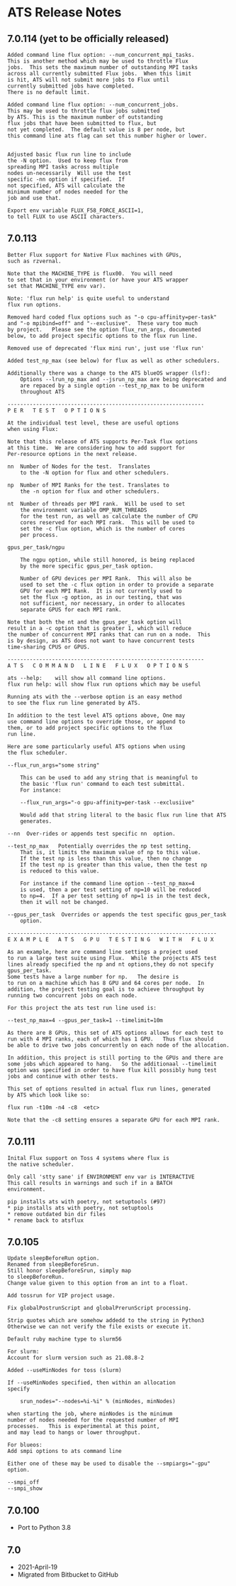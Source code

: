 # ATS Release Notes

##  7.0.114 (yet to be officially released)

    Added command line flux option: --num_concurrent_mpi_tasks.
    This is another method which may be used to throttle Flux 
    jobs.  This sets the maximum number of outstanding MPI tasks 
    across all currently submitted Flux jobs.  When this limit
    is hit, ATS will not submit more jobs to Flux until
    currently submitted jobs have completed.
    There is no default limit.

    Added command line flux option: --num_concurrent_jobs.
    This may be used to throttle flux jobs submitted
    by ATS. This is the maximum number of outstanding 
    flux jobs that have been submitted to flux, but 
    not yet completed.  The default value is 8 per node, but 
    this command line ats flag can set this number higher or lower.


    Adjusted basic flux run line to include
    the -N option.  Used to keep flux from
    spreading MPI tasks across multiple
    nodes un-necessarily  Will use the test
    specific -nn option if specified.  If
    not specified, ATS will calculate the
    minimum number of nodes needed for the
    job and use that.
    
    Export env variable FLUX_F58_FORCE_ASCII=1,
    to tell FLUX to use ASCII characters.



##  7.0.113

    Better Flux support for Native Flux machines with GPUs, 
    such as rzvernal.

    Note that the MACHINE_TYPE is flux00.  You will need
    to set that in your environment (or have your ATS wrapper
    set that MACHINE_TYPE env var). 

    Note: 'flux run help' is quite useful to understand
    flux run options. 

    Removed hard coded flux options such as "-o cpu-affinity=per-task"
    and "-o mpibind=off" and "--exclusive".  These vary too much
    by project.   Please see the option flux_run_args, documented
    below, to add project specific options to the flux run line.

    Removed use of deprecated 'flux mini run', just use 'flux run' 

    Added test_np_max (see below) for flux as well as other schedulers.

    Additionally there was a change to the ATS blueOS wrapper (lsf):
        Options --lrun_np_max and --jsrun_np_max are being deprecated and
        are repaced by a single option --test_np_max to be uniform
        throughout ATS

    --------------------------------------------------------------
    P E R   T E S T   O P T I O N S

    At the individual test level, these are useful options
    when using Flux:

    Note that this release of ATS supports Per-Task flux options
    at this time.  We are considering how to add support for
    Per-resource options in the next release.
    
    nn  Number of Nodes for the test.  Translates
        to the -N option for flux and other schedulers.
    
    np  Number of MPI Ranks for the test. Translates to
        the -n option for flux and other schedulers.
    
    nt  Number of threads per MPI rank.  Will be used to set 
        the environment variable OMP_NUM_THREADS
        for the test run, as well as calculate the number of CPU
        cores reserved for each MPI rank.  This will be used to 
        set the -c flux option, which is the number of cores
        per process.

    gpus_per_task/ngpu

        The ngpu option, while still honored, is being replaced
        by the more specific gpus_per_task option.   

        Number of GPU devices per MPI Rank.  This will also be
        used to set the -c flux option in order to provide a separate
        GPU for each MPI Rank.  It is not currently used to
        set the flux -g option, as in our testing, that was
        not sufficient, nor necessary, in order to allocates
        separate GPUS for each MPI rank.

    Note that both the nt and the gpus_per_task option will 
    result in a -c option that is greater 1, which will reduce
    the number of concurrent MPI ranks that can run on a node.  This
    is by design, as ATS does not want to have concurrent tests 
    time-sharing CPUS or GPUS. 
    
    --------------------------------------------------------------
    A T S   C O M M A N D   L I N E   F L U X   O P T I O N S

    ats --help:    will show all command line options.
    flux run help: will show flux run options which may be useful
    
    Running ats with the --verbose option is an easy method
    to see the flux run line generated by ATS.

    In addition to the test level ATS options above, One may 
    use command line options to override those, or append to
    them, or to add project specific options to the flux
    run line.  

    Here are some particularly useful ATS options when using
    the flux scheduler.
    
    --flux_run_args="some string"

        This can be used to add any string that is meaningful to
        the basic 'flux run' command to each test submittal.
        For instance:

        --flux_run_args="-o gpu-affinity=per-task --exclusiive"

        Would add that string literal to the basic flux run line that ATS 
        generates.

    --nn  Over-rides or appends test specific nn  option.

    --test_np_max   Potentially overrides the np test setting. 
        That is, it limits the maximum value of np to this value.
        If the test np is less than this value, then no change
        If the test np is greater than this value, then the test np
        is reduced to this value.

        For instance if the command line option --test_np_max=4
        is used, then a per test setting of np=10 will be reduced 
        to np=4.  If a per test setting of np=1 is in the test deck,
        then it will not be changed.

    --gpus_per_task  Overrides or appends the test specific gpus_per_task
        option.  

    ------------------------------------------------------------------
    E X A M P L E   A T S   G P U   T E S T I N G   W I T H   F L U X

    As an example, here are command line settings a project used
    to run a large test suite using Flux.  While the projects ATS test
    lines already specified the np and nt options,they do not specify
    gpus_per_task. 
    Some tests have a large number for np.   The desire is
    to run on a machine which has 8 GPU and 64 cores per node.  In
    addition, the project testing goal is to achieve throughput by 
    running two concurrent jobs on each node.

    For this project the ats test run line used is:

    --test_np_max=4 --gpus_per_task=1 --timelimit=10m

    As there are 8 GPUs, this set of ATS options allows for each test to
    run with 4 MPI ranks, each of which has 1 GPU.   Thus flux should
    be able to drive two jobs concurrently on each node of the allocation.

    In addition, this project is still porting to the GPUs and there are
    some jobs which appeared to hang.   So the additionaal --timelimit
    option was specified in order to have flux kill possibly hung test 
    jobs and continue with other tests. 

    This set of options resulted in actual flux run lines, generated
    by ATS which look like so:

    flux run -t10m -n4 -c8  <etc>

    Note that the -c8 setting ensures a separate GPU for each MPI rank.


## 7.0.111
    Inital Flux support on Toss 4 systems where flux is 
    the native scheduler.   

    Only call 'stty sane' if ENVIRONMENT env var is INTERACTIVE
    This call results in warnings and such if in a BATCH
    environment.

    pip installs ats with poetry, not setuptools (#97)
    * pip installs ats with poetry, not setuptools
    * remove outdated bin dir files
    * rename back to atsflux

## 7.0.105

    Update sleepBeforeRun option.
    Renamed from sleepBeforeSrun.
    Still honor sleepBeforeSrun, simply map
    to sleepBeforeRun.
    Change value given to this option from an int to a float.
    
    Add tossrun for VIP project usage.

    Fix globalPostrunScript and globalPrerunScript processing.
    
    Strip quotes which are somehow addedd to the string in Python3
    Otherwise we can not verify the file exists or execute it.
    
    Default ruby machine type to slurm56

    For slurm:
    Account for slurm version such as 21.08.8-2
    
    Added --useMinNodes for toss (slurm)
    
    If --useMinNodes specified, then within an allocation
    specify
    
        srun_nodes="--nodes=%i-%i" % (minNodes, minNodes)
    
    when starting the job, where minNodes is the minimum
    number of nodes needed for the requested number of MPI
    processes.   This is experimental at this point,
    and may lead to hangs or lower throughput.

    For blueos:
    Add smpi options to ats command line
    
    Either one of these may be used to disable the --smpiargs="-gpu" option.
    
    --smpi_off
    --smpi_show


## 7.0.100

* Port to Python 3.8

## 7.0 

* 2021-April-19
* Migrated from Bitbucket to GitHub


